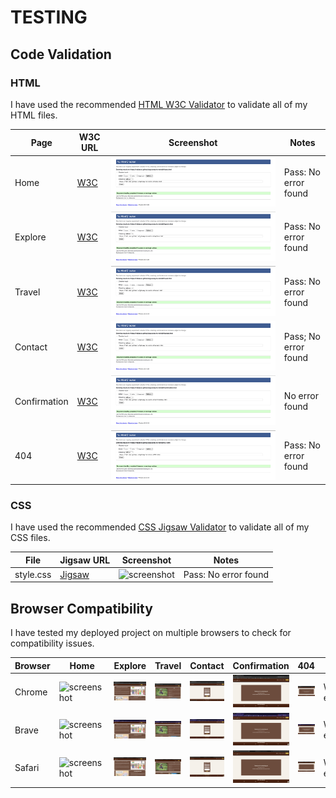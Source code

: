 # TESTING

## Code Validation

### HTML

I have used the recommended [HTML W3C Validator](https://validator.w3.org) to validate all of my HTML files.

| Page | W3C URL | Screenshot | Notes |
| --- | --- | --- | --- |
| Home | [W3C](https://validator.w3.org/nu/?doc=https%3A%2F%2Frobizman.github.io%2Fgateway-to-neindia%2Findex.html) | ![screenshot](documentation/html_valid_index.png) | Pass: No error found |
| Explore | [W3C](https://validator.w3.org/nu/?doc=https%3A%2F%2Frobizman.github.io%2Fgateway-to-neindia%2Fexplore.html) | ![screenshot](documentation/html_valid_explore.png) | Pass: No error found |
| Travel | [W3C](https://validator.w3.org/nu/?doc=https%3A%2F%2Frobizman.github.io%2Fgateway-to-neindia%2Ftravel.html) | ![screenshot](documentation/html_valid_travel.png) | Pass: No error found |
| Contact | [W3C](https://validator.w3.org/nu/?doc=https%3A%2F%2Frobizman.github.io%2Fgateway-to-neindia%2Fcontact.html) | ![screenshot](documentation/html_valid_contact.png) | Pass; No error found |
| Confirmation | [W3C](https://validator.w3.org/nu/?doc=https%3A%2F%2Frobizman.github.io%2Fgateway-to-neindia%2Fconfirmation.html) | ![screenshot](documentation/html_valid_confirmation.png) | No error found |
| 404 | [W3C](https://validator.w3.org/nu/?doc=https%3A%2F%2Frobizman.github.io%2Fgateway-to-neindia%2F404.html) | ![screenshot](documentation/html_valid_error.png) | Pass: No error found |

### CSS

I have used the recommended [CSS Jigsaw Validator](https://jigsaw.w3.org/css-validator) to validate all of my CSS files.

| File | Jigsaw URL | Screenshot | Notes |
| --- | --- | --- | --- |
| style.css | [Jigsaw](https://jigsaw.w3.org/css-validator/validator?uri=https%3A%2F%2Frobizman.github.io%2Fgateway-to-neindia%2F&profile=css3svg&usermedium=all&warning=1&vextwarning=&lang=en) | ![screenshot](documentation/css_validation.png.png) | Pass: No error found |

## Browser Compatibility

I have tested my deployed project on multiple browsers to check for compatibility issues.

| Browser | Home | Explore | Travel | Contact | Confirmation | 404 | Notes |
| --- | --- | --- | --- | --- | --- | --- | --- |
| Chrome | ![screenshot](documentation/chrome_home.png) | ![screenshot](documentation/chrome_explore.png) | ![screenshot](documentation/chrome_travel.png) | ![screenshot](documentation/chrome_contact.png) | ![screenshot](documentation/chrome_confirmation.png) | ![screenshot](documentation/chrome_error.png) | Works as expected |
| Brave | ![screenshot](documentation/brave_home.png) | ![screenshot](documentation/brave_explore.png) | ![screenshot](documentation/brave_travel.png) | ![screenshot](documentation/brave_contact.png) | ![screenshot](documentation/brave_confirmation.png) | ![screenshot](documentation/brave_error.png) | Works as expected |
| Safari | ![screenshot](documentation/safari_home.png) | ![screenshot](documentation/safari_explore.png) | ![screenshot](documentation/safari_travel.png) | ![screenshot](documentation/safari_contact.png) | ![screenshot](documentation/safari_confirmation.png) | ![screenshot](documentation/safari_error.png) | Works as expected |

